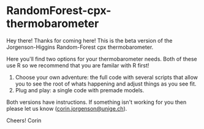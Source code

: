 # RandomForest-cpx-thermobarometer

Hey there! Thanks for coming here! This is the beta version of the Jorgenson-Higgins Random-Forest cpx thermobarometer. 

Here you'll find two options for your thermobarometer needs. Both of these use R so we recommend that you are familar with R first!

1) Choose your own adventure: the full code with several scripts that allow you to see the root of whats happening and adjust things as you see fit.
2) Plug and play: a single code with premade models.

Both versions have instructions. If something isn't working for you then please let us know (corin.jorgenson@unige.ch).

Cheers!
Corin
